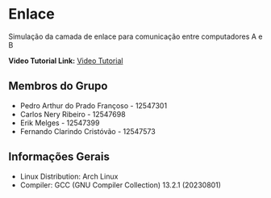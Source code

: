 # Enlace
Simulação da camada de enlace para comunicação entre computadores A e B

**Video Tutorial Link:** [Video Tutorial]()

## Membros do Grupo
- Pedro Arthur do Prado Françoso - 12547301
- Carlos Nery Ribeiro - 12547698
- Erik Melges - 12547399
- Fernando Clarindo Cristóvão - 12547573

## Informações Gerais
- Linux Distribution: Arch Linux
- Compiler: GCC (GNU Compiler Collection) 13.2.1 (20230801)


